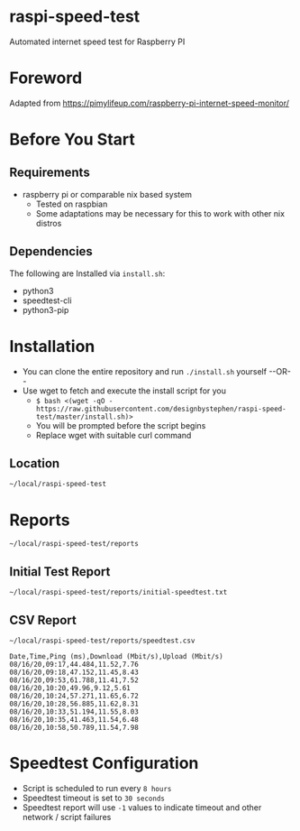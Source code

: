 # raspi-speed-test
Automated internet speed test for Raspberry PI

# Foreword
Adapted from https://pimylifeup.com/raspberry-pi-internet-speed-monitor/ 

# Before You Start
## Requirements
- raspberry pi or comparable nix based system
  - Tested on raspbian
  - Some adaptations may be necessary for this to work with other nix distros

## Dependencies
  The following are Installed via `install.sh`:
- python3
- speedtest-cli
- python3-pip

# Installation
- You can clone the entire repository and run `./install.sh` yourself --OR--
- Use wget to fetch and execute the install script for you
    - `$ bash <(wget -qO - https://raw.githubusercontent.com/designbystephen/raspi-speed-test/master/install.sh)>`
    - You will be prompted before the script begins
    - Replace wget with suitable curl command

## Location
`~/local/raspi-speed-test`

# Reports
`~/local/raspi-speed-test/reports`

## Initial Test Report
`~/local/raspi-speed-test/reports/initial-speedtest.txt`

## CSV Report
`~/local/raspi-speed-test/reports/speedtest.csv`

```
Date,Time,Ping (ms),Download (Mbit/s),Upload (Mbit/s)
08/16/20,09:17,44.484,11.52,7.76
08/16/20,09:18,47.152,11.45,8.43
08/16/20,09:53,61.788,11.41,7.52
08/16/20,10:20,49.96,9.12,5.61
08/16/20,10:24,57.271,11.65,6.72
08/16/20,10:28,56.885,11.62,8.31
08/16/20,10:33,51.194,11.55,8.03
08/16/20,10:35,41.463,11.54,6.48
08/16/20,10:58,50.789,11.54,7.98
```


# Speedtest Configuration
- Script is scheduled to run every `8 hours`
- Speedtest timeout is set to `30 seconds`
- Speedtest report will use `-1` values to indicate timeout and other network / script failures
